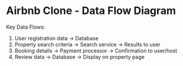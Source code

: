 # Airbnb Clone - Data Flow Diagram

Key Data Flows:
1. User registration data → Database
2. Property search criteria → Search service → Results to user
3. Booking details → Payment processor → Confirmation to user/host
4. Review data → Database → Display on property page
